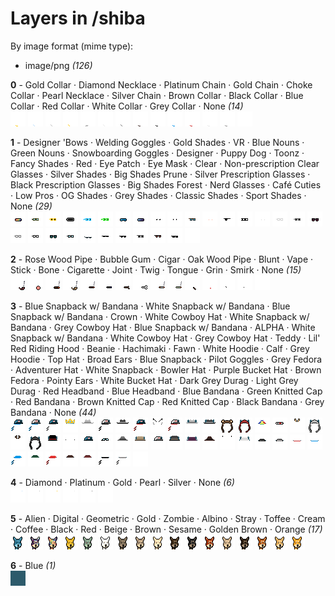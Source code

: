 # Layers in /shiba

By image format (mime type):
- image/png _(126)_


**0** -  Gold Collar · Diamond Necklace · Platinum Chain · Gold Chain · Choke Collar · Pearl Necklace · Silver Chain · Brown Collar · Black Collar · Blue Collar · Red Collar · White Collar · Grey Collar · None  _(14)_ <br>
![](0_0.png "0 - Gold Collar") 
![](0_1.png "1 - Diamond Necklace") 
![](0_2.png "2 - Platinum Chain") 
![](0_3.png "3 - Gold Chain") 
![](0_4.png "4 - Choke Collar") 
![](0_5.png "5 - Pearl Necklace") 
![](0_6.png "6 - Silver Chain") 
![](0_7.png "7 - Brown Collar") 
![](0_8.png "8 - Black Collar") 
![](0_9.png "9 - Blue Collar") 
![](0_10.png "10 - Red Collar") 
![](0_11.png "11 - White Collar") 
![](0_12.png "12 - Grey Collar") 
![](0_13.png "13 - None") 


**1** -  Designer 'Bows · Welding Goggles · Gold Shades · VR · Blue Nouns · Green Nouns · Snowboarding Goggles · Designer · Puppy Dog · Toonz · Fancy Shades · Red · Eye Patch · Eye Mask · Clear · Non-prescription Clear Glasses · Silver Shades · Big Shades Prune · Silver Prescription Glasses · Black Prescription Glasses · Big Shades Forest · Nerd Glasses · Café Cuties · Low Pros · OG Shades · Grey Shades · Classic Shades · Sport Shades · None  _(29)_ <br>
![](1_0.png "0 - Designer 'Bows") 
![](1_1.png "1 - Welding Goggles") 
![](1_2.png "2 - Gold Shades") 
![](1_3.png "3 - VR") 
![](1_4.png "4 - Blue Nouns") 
![](1_5.png "5 - Green Nouns") 
![](1_6.png "6 - Snowboarding Goggles") 
![](1_7.png "7 - Designer") 
![](1_8.png "8 - Puppy Dog") 
![](1_9.png "9 - Toonz") 
![](1_10.png "10 - Fancy Shades") 
![](1_11.png "11 - Red") 
![](1_12.png "12 - Eye Patch") 
![](1_13.png "13 - Eye Mask") 
![](1_14.png "14 - Clear") 
![](1_15.png "15 - Non-prescription Clear Glasses") 
![](1_16.png "16 - Silver Shades") 
![](1_17.png "17 - Big Shades Prune") 
![](1_18.png "18 - Silver Prescription Glasses") 
![](1_19.png "19 - Black Prescription Glasses") 
![](1_20.png "20 - Big Shades Forest") 
![](1_21.png "21 - Nerd Glasses") 
![](1_22.png "22 - Café Cuties") 
![](1_23.png "23 - Low Pros") 
![](1_24.png "24 - OG Shades") 
![](1_25.png "25 - Grey Shades") 
![](1_26.png "26 - Classic Shades") 
![](1_27.png "27 - Sport Shades") 
![](1_28.png "28 - None") 


**2** -  Rose Wood Pipe · Bubble Gum · Cigar · Oak Wood Pipe · Blunt · Vape · Stick · Bone · Cigarette · Joint · Twig · Tongue · Grin · Smirk · None  _(15)_ <br>
![](2_0.png "0 - Rose Wood Pipe") 
![](2_1.png "1 - Bubble Gum") 
![](2_2.png "2 - Cigar") 
![](2_3.png "3 - Oak Wood Pipe") 
![](2_4.png "4 - Blunt") 
![](2_5.png "5 - Vape") 
![](2_6.png "6 - Stick") 
![](2_7.png "7 - Bone") 
![](2_8.png "8 - Cigarette") 
![](2_9.png "9 - Joint") 
![](2_10.png "10 - Twig") 
![](2_11.png "11 - Tongue") 
![](2_12.png "12 - Grin") 
![](2_13.png "13 - Smirk") 
![](2_14.png "14 - None") 


**3** -  Blue Snapback w/ Bandana · White Snapback w/ Bandana · Blue Snapback w/ Bandana · Crown · White Cowboy Hat · White Snapback w/ Bandana · Grey Cowboy Hat · Blue Snapback w/ Bandana · ALPHA · White Snapback w/ Bandana · White Cowboy Hat · Grey Cowboy Hat · Teddy · Lil' Red Riding Hood · Beanie · Hachimaki · Fawn · White Hoodie · Calf · Grey Hoodie · Top Hat · Broad Ears · Blue Snapback · Pilot Goggles · Grey Fedora · Adventurer Hat · White Snapback · Bowler Hat · Purple Bucket Hat · Brown Fedora · Pointy Ears · White Bucket Hat · Dark Grey Durag · Light Grey Durag · Red Headband · Blue Headband · Blue Bandana · Green Knitted Cap · Red Bandana · Brown Knitted Cap · Red Knitted Cap · Black Bandana · Grey Bandana · None  _(44)_ <br>
![](3_0.png "0 - Blue Snapback w/ Bandana") 
![](3_1.png "1 - White Snapback w/ Bandana") 
![](3_2.png "2 - Blue Snapback w/ Bandana") 
![](3_3.png "3 - Crown") 
![](3_4.png "4 - White Cowboy Hat") 
![](3_5.png "5 - White Snapback w/ Bandana") 
![](3_6.png "6 - Grey Cowboy Hat") 
![](3_7.png "7 - Blue Snapback w/ Bandana") 
![](3_8.png "8 - ALPHA") 
![](3_9.png "9 - White Snapback w/ Bandana") 
![](3_10.png "10 - White Cowboy Hat") 
![](3_11.png "11 - Grey Cowboy Hat") 
![](3_12.png "12 - Teddy") 
![](3_13.png "13 - Lil' Red Riding Hood") 
![](3_14.png "14 - Beanie") 
![](3_15.png "15 - Hachimaki") 
![](3_16.png "16 - Fawn") 
![](3_17.png "17 - White Hoodie") 
![](3_18.png "18 - Calf") 
![](3_19.png "19 - Grey Hoodie") 
![](3_20.png "20 - Top Hat") 
![](3_21.png "21 - Broad Ears") 
![](3_22.png "22 - Blue Snapback") 
![](3_23.png "23 - Pilot Goggles") 
![](3_24.png "24 - Grey Fedora") 
![](3_25.png "25 - Adventurer Hat") 
![](3_26.png "26 - White Snapback") 
![](3_27.png "27 - Bowler Hat") 
![](3_28.png "28 - Purple Bucket Hat") 
![](3_29.png "29 - Brown Fedora") 
![](3_30.png "30 - Pointy Ears") 
![](3_31.png "31 - White Bucket Hat") 
![](3_32.png "32 - Dark Grey Durag") 
![](3_33.png "33 - Light Grey Durag") 
![](3_34.png "34 - Red Headband") 
![](3_35.png "35 - Blue Headband") 
![](3_36.png "36 - Blue Bandana") 
![](3_37.png "37 - Green Knitted Cap") 
![](3_38.png "38 - Red Bandana") 
![](3_39.png "39 - Brown Knitted Cap") 
![](3_40.png "40 - Red Knitted Cap") 
![](3_41.png "41 - Black Bandana") 
![](3_42.png "42 - Grey Bandana") 
![](3_43.png "43 - None") 


**4** -  Diamond · Platinum · Gold · Pearl · Silver · None  _(6)_ <br>
![](4_0.png "0 - Diamond") 
![](4_1.png "1 - Platinum") 
![](4_2.png "2 - Gold") 
![](4_3.png "3 - Pearl") 
![](4_4.png "4 - Silver") 
![](4_5.png "5 - None") 


**5** -  Alien · Digital · Geometric · Gold · Zombie · Albino · Stray · Toffee · Cream · Coffee · Black · Red · Beige · Brown · Sesame · Golden Brown · Orange  _(17)_ <br>
![](5_0.png "0 - Alien") 
![](5_1.png "1 - Digital") 
![](5_2.png "2 - Geometric") 
![](5_3.png "3 - Gold") 
![](5_4.png "4 - Zombie") 
![](5_5.png "5 - Albino") 
![](5_6.png "6 - Stray") 
![](5_7.png "7 - Toffee") 
![](5_8.png "8 - Cream") 
![](5_9.png "9 - Coffee") 
![](5_10.png "10 - Black") 
![](5_11.png "11 - Red") 
![](5_12.png "12 - Beige") 
![](5_13.png "13 - Brown") 
![](5_14.png "14 - Sesame") 
![](5_15.png "15 - Golden Brown") 
![](5_16.png "16 - Orange") 


**6** -  Blue  _(1)_ <br>
![](6_0.png "0 - Blue") 


